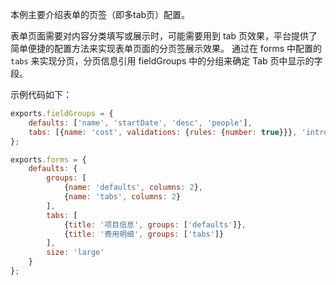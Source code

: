 本例主要介绍表单的页签（即多tab页）配置。

表单页面需要对内容分类填写或展示时，可能需要用到 tab 页效果，平台提供了简单便捷的配置方法来实现表单页面的分页签展示效果。
通过在 forms 中配置的 `tabs` 来实现分页，分页信息引用 fieldGroups 中的分组来确定 Tab 页中显示的字段。

示例代码如下：

```js
exports.fieldGroups = {
    defaults: ['name', 'startDate', 'desc', 'people'],
    tabs: [{name: 'cost', validations: {rules: {number: true}}}, 'intro']
};

exports.forms = {
    defaults: {
        groups: [
            {name: 'defaults', columns: 2},
            {name: 'tabs', columns: 2}
        ],
        tabs: [
            {title: '项目信息', groups: ['defaults']},
            {title: '费用明细', groups: ['tabs']}
        ],
        size: 'large'
    }
};
```



